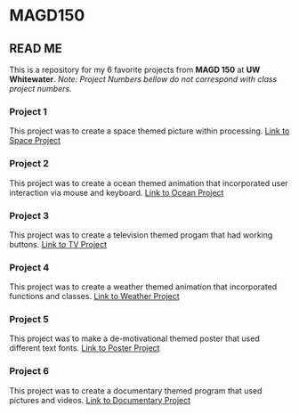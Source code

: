 # MAGD150

## READ ME
This is a repository for my 6 favorite projects from **MAGD 150** at **UW Whitewater**.
*Note: Project Numbers bellow do not correspond with class project numbers.*

### Project 1
This project was to create a space themed picture within processing.
[Link to Space Project](https://github.com/ColeBollig/MAGD150/tree/gh-pages/s19magdlab01_Bollig)

### Project 2
This project was to create a ocean themed animation that incorporated user interaction via mouse and keyboard.
[Link to Ocean Project](https://github.com/ColeBollig/MAGD150/tree/gh-pages/s19magd150lab04_Bollig)

### Project 3
This project was to create a television themed progam that had working buttons.
[Link to TV Project](https://github.com/ColeBollig/MAGD150/tree/gh-pages/s19magd150lab05_Bollig)

### Project 4
This project was to create a weather themed animation that incorporated functions and classes.
[Link to Weather Project](https://github.com/ColeBollig/MAGD150/tree/gh-pages/s19magd150lab06_Bollig)

### Project 5
This project was to make a de-motivational themed poster that used different text fonts.
[Link to Poster Project](https://github.com/ColeBollig/MAGD150/tree/gh-pages/s19magd150lab08_Bollig)

### Project 6
This project was to create a documentary themed program that used pictures and videos.
[Link to Documentary Project]()
